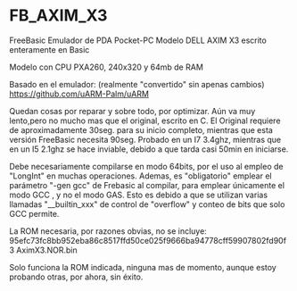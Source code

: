 # FB_AXIM_X3
FreeBasic Emulador de PDA Pocket-PC Modelo DELL AXIM X3 escrito enteramente en Basic

Modelo con CPU PXA260, 240x320 y 64mb de RAM

Basado en el emulador: (realmente "convertido" sin apenas cambios)
https://github.com/uARM-Palm/uARM 


Quedan cosas por reparar y sobre todo, por optimizar. Aún va muy lento,pero no mucho mas que el original, escrito en C.
El Original requiere de aproximadamente 30seg. para su inicio completo, mientras que esta versión FreeBasic necesita 90seg.
Probado en un I7 3.4ghz, mientras que en un I5 2.1ghz se hace inviable, debido a que tarda casi 50min en iniciarse.

Debe necesariamente compilarse en modo 64bits, por el uso al empleo de "LongInt" en muchas operaciones.
Ademas, es "obligatorio" emplear el parámetro "-gen gcc" de Frebasic al compilar, para emplear únicamente el modo GCC , y no el modo GAS.
Esto es debido a que se utilizan varias llamadas "__builtin_xxx" de control de "overflow" y conteo de bits que solo GCC permite.

La ROM necesaria, por razones obvias, no se incluye:
95efc73fc8bb952eba86c8517ffd50ce025f9666ba94778cff59907802fd90f3  AximX3.NOR.bin

Solo funciona la ROM indicada, ninguna mas de momento, aunque estoy probando otras, por ahora, sin éxito.
